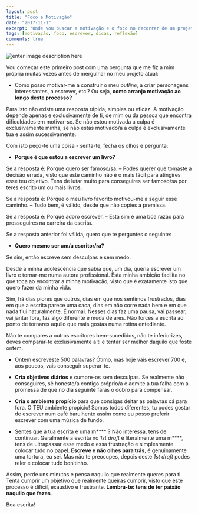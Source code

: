 ```yaml
---
layout: post
title: "Foco e Motivação"
date: "2017-11-1"
excerpt: "Onde vou buscar a motivação e o foco no decorrer de um projeto?"
tags: [motivação, foco, escrever, dicas, reflexão]
comments: true
---
```

![enter image description here](https://i.imgur.com/Lr5B0Fr.jpg)

Vou começar este primeiro post com uma pergunta que me fiz a mim própria muitas vezes antes de mergulhar no meu projeto atual:

 - 	Como posso motivar-me a construir o meu *outline*, a criar personagens interessantes, a escrever, etc.? Ou seja, **como arranjo motivação ao longo deste processo?**
 
Para isto não existe uma resposta rápida, simples ou eficaz. A motivação depende apenas e exclusivamente de ti, de mim ou da pessoa que encontra dificuldades em motivar-se. Se não estou motivada a culpa é exclusivamente minha, se não estás motivado/a a culpa é exclusivamente tua e assim sucessivamente.

Com isto peço-te uma coisa - senta-te, fecha os olhos e pergunta:

 - 	**Porque é que estou a escrever um livro?**

Se a resposta é: Porque quero ser famoso/sa. – Podes querer que tomaste a decisão errada, visto que este caminho não é o mais fácil para atingires esse teu objetivo. Tens de lutar muito para conseguires ser famoso/sa por teres escrito um ou mais livros.

Se a resposta é: Porque o meu livro favorito motivou-me a seguir esse caminho. – Tudo bem, é válido, desde que não copies a premissa. 

Se a resposta é: Porque adoro escrever. – Esta sim é uma boa razão para prosseguires na carreira da escrita.

Se a resposta anterior foi válida, quero que te perguntes o seguinte:

 -  **Quero mesmo ser um/a escritor/ra?**

Se sim, então escreve sem desculpas e sem medo. 

Desde a minha adolescência que sabia que, um dia, queria escrever um livro e tornar-me numa autora profissional. Esta minha ambição facilita no que toca ao encontrar a minha motivação, visto que é exatamente isto que quero fazer da minha vida. 

Sim, há dias piores que outros, dias em que nos sentimos frustrados, dias em que a escrita parece uma caca, dias em não corre nada bem e em que nada flui naturalmente. É normal. Nesses dias faz uma pausa, vai passear, vai jantar fora, faz algo diferente e muda de ares. Não forces a escrita ao ponto de tornares aquilo que mais gostas numa rotina entediante. 

Não te compares a outros escritores bem-sucedidos, não te inferiorizes, deves comparar-te exclusivamente a ti e tentar ser melhor daquilo que foste ontem. 

 -  Ontem escreveste 500 palavras? Ótimo, mas hoje vais escrever 700 e, aos poucos, vais conseguir superar-te.
 
 - 	**Cria objetivos diários** e cumpre-os sem desculpas. Se realmente não conseguires, sê honesto/a contigo próprio/a e admite a tua falha com a promessa de que no dia seguinte farás o dobro para compensar.
 
 - 	**Cria o ambiente propício** para que consigas deitar as palavras cá para fora. O TEU ambiente propício! Somos todos diferentes, tu podes gostar de escrever num café barulhento assim como eu posso preferir escrever com uma música de fundo.
 
 - 	Sentes que a tua escrita é uma m**** ? Não interessa, tens de continuar. Geralmente a escrita no *1st draft* é literalmente uma m****, tens de ultrapassar esse medo e essa frustração e simplesmente colocar tudo no papel. **Escreve e não olhes para trás**, é genuinamente uma tortura, eu sei. Mas não te preocupes, depois deste *1st draft* podes reler e colocar tudo bonitinho.

Assim, perde uns minutos e pensa naquilo que realmente queres para ti. Tenta cumprir um objetivo que realmente queiras cumprir, visto que este processo é difícil, exaustivo e frustrante. **Lembra-te: tens de ter paixão naquilo que fazes**.

Boa escrita!
